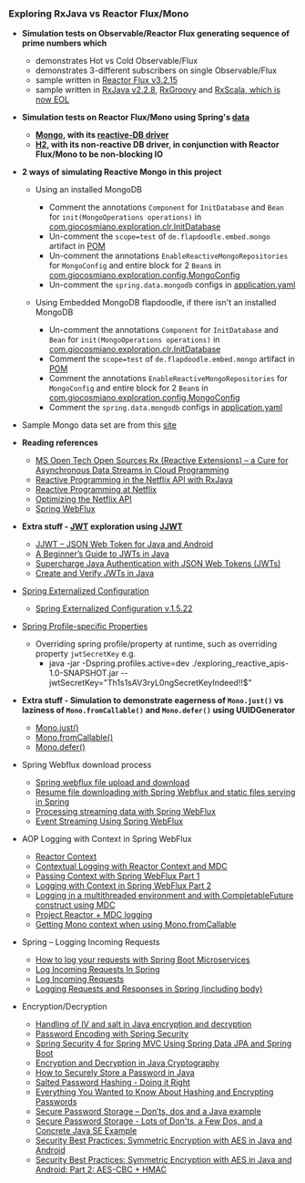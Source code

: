### Exploring RxJava vs Reactor Flux/Mono

 - **Simulation tests on Observable/Reactor Flux generating sequence of prime numbers which**
   - demonstrates Hot vs Cold Observable/Flux
   - demonstrates 3-different subscribers on single Observable/Flux
   - sample written in [Reactor Flux v3.2.15](https://projectreactor.io/docs)
   - sample written in [RxJava v2.2.8](https://github.com/ReactiveX/RxJava), [RxGroovy](https://github.com/ReactiveX/RxGroovy) and [RxScala, which is now EOL](https://github.com/ReactiveX/RxScala) 

 - **Simulation tests on Reactor Flux/Mono using Spring's [data](https://spring.io/projects/spring-data)**
   - **[Mongo](https://spring.io/projects/spring-data-mongodb), with its [reactive-DB driver](https://spring.io/blog/2016/11/28/going-reactive-with-spring-data)**
   - **[H2](https://spring.io/projects/spring-data-jpa), with its non-reactive DB driver, in conjunction with Reactor Flux/Mono to be non-blocking IO**
 
 - **2 ways of simulating Reactive Mongo in this project**
   - Using an installed MongoDB
     - Comment the annotations `Component` for `InitDatabase` and `Bean` for `init(MongoOperations operations)` in
       [com.giocosmiano.exploration.clr.InitDatabase](https://github.com/giocosmiano/random-code-snippets/blob/master/exploring_reactive_apis/src/main/java/com/giocosmiano/exploration/clr/InitDatabase.java)
     - Un-comment the `scope=test` of `de.flapdoodle.embed.mongo` artifact in [POM](https://github.com/giocosmiano/random-code-snippets/blob/master/exploring_reactive_apis/pom.xml)
     - Un-comment the annotations `EnableReactiveMongoRepositories` for `MongoConfig` and entire block for 2 `Bean`s in
       [com.giocosmiano.exploration.config.MongoConfig](https://github.com/giocosmiano/random-code-snippets/blob/master/exploring_reactive_apis/src/main/java/com/giocosmiano/exploration/config/MongoConfig.java)
     - Un-comment the `spring.data.mongodb` configs in [application.yaml](https://github.com/giocosmiano/random-code-snippets/blob/master/exploring_reactive_apis/src/main/resources/application.yaml)
   
   - Using Embedded MongoDB flapdoodle, if there isn't an installed MongoDB
     - Un-comment the annotations `Component` for `InitDatabase` and `Bean` for `init(MongoOperations operations)` in
       [com.giocosmiano.exploration.clr.InitDatabase](https://github.com/giocosmiano/random-code-snippets/blob/master/exploring_reactive_apis/src/main/java/com/giocosmiano/exploration/clr/InitDatabase.java)
     - Comment the `scope=test` of `de.flapdoodle.embed.mongo` artifact in [POM](https://github.com/giocosmiano/random-code-snippets/blob/master/exploring_reactive_apis/pom.xml)
     - Comment the annotations `EnableReactiveMongoRepositories` for `MongoConfig` and entire block for 2 `Bean`s in
       [com.giocosmiano.exploration.config.MongoConfig](https://github.com/giocosmiano/random-code-snippets/blob/master/exploring_reactive_apis/src/main/java/com/giocosmiano/exploration/config/MongoConfig.java)
     - Comment the `spring.data.mongodb` configs in [application.yaml](https://github.com/giocosmiano/random-code-snippets/blob/master/exploring_reactive_apis/src/main/resources/application.yaml)

 - Sample Mongo data set are from this [site](https://github.com/ozlerhakan/mongodb-json-files) 

 - **Reading references**
   - [MS Open Tech Open Sources Rx (Reactive Extensions) – a Cure for Asynchronous Data Streams in Cloud Programming](https://blogs.msdn.microsoft.com/interoperability/2012/11/06/ms-open-tech-open-sources-rx-reactive-extensions-a-cure-for-asynchronous-data-streams-in-cloud-programming/)
   - [Reactive Programming in the Netflix API with RxJava](https://netflixtechblog.com/reactive-programming-in-the-netflix-api-with-rxjava-7811c3a1496a) 
   - [Reactive Programming at Netflix](https://netflixtechblog.com/reactive-programming-at-netflix-b944d49874d2)
   - [Optimizing the Netflix API](https://netflixtechblog.com/optimizing-the-netflix-api-5c9ac715cf19)
   - [Spring WebFlux](https://howtodoinjava.com/spring-webflux/spring-webflux-tutorial/)

 - **Extra stuff - [JWT](https://jwt.io/) exploration using [JJWT](https://github.com/jwtk/jjwt)**
   - [JJWT – JSON Web Token for Java and Android](https://stormpath.com/blog/jjwt-how-it-works-why)
   - [A Beginner’s Guide to JWTs in Java](https://stormpath.com/blog/beginners-guide-jwts-in-java)
   - [Supercharge Java Authentication with JSON Web Tokens (JWTs)](https://www.baeldung.com/java-json-web-tokens-jjwt)
   - [Create and Verify JWTs in Java](https://developer.okta.com/blog/2018/10/31/jwts-with-java)

 - [Spring Externalized Configuration](https://docs.spring.io/spring-boot/docs/current/reference/html/spring-boot-features.html#boot-features-external-config) 
   - [Spring Externalized Configuration v.1.5.22](https://docs.spring.io/spring-boot/docs/1.5.22.RELEASE/reference/html/boot-features-external-config.html) 
 - [Spring Profile-specific Properties](https://docs.spring.io/spring-boot/docs/current/reference/html/spring-boot-features.html#boot-features-external-config-profile-specific-properties)
   - Overriding spring profile/property at runtime, such as overriding property `jwtSecretKey` e.g.
     - java -jar -Dspring.profiles.active=dev ./exploring_reactive_apis-1.0-SNAPSHOT.jar --jwtSecretKey="Th1s1sAV3ryL0ngSecretKeyIndeed!!$"

 - **Extra stuff - Simulation to demonstrate eagerness of `Mono.just()` vs laziness of `Mono.fromCallable()` and `Mono.defer()` using UUIDGenerator**
   -  [Mono.just()](https://projectreactor.io/docs/core/release/api/reactor/core/publisher/Mono.html#just-T-)
   -  [Mono.fromCallable()](https://projectreactor.io/docs/core/release/api/reactor/core/publisher/Mono.html#fromCallable-java.util.concurrent.Callable-)
   -  [Mono.defer()](https://projectreactor.io/docs/core/release/api/reactor/core/publisher/Mono.html#defer-java.util.function.Supplier-)

 - Spring Webflux download process
   - [Spring webflux file upload and download](https://ddcode.net/2019/06/21/spring-webflux-file-upload-and-download/)
   - [Resume file downloading with Spring Webflux and static files serving in Spring
](https://stackoverflow.com/questions/58560204/resume-file-downloading-with-spring-webflux-and-static-files-serving-in-spring)
   - [Processing streaming data with Spring WebFlux](https://medium.com/@nithinmallya4/processing-streaming-data-with-spring-webflux-ed0fc68a14de)
   - [Event Streaming Using Spring WebFlux](https://dzone.com/articles/event-streaming-using-spring-webflux)

 - AOP Logging with Context in Spring WebFlux
   - [Reactor Context](https://www.youtube.com/watch?v=5tlZddM5Jo0)
   - [Contextual Logging with Reactor Context and MDC](https://simonbasle.github.io/2018/02/contextual-logging-with-reactor-context-and-mdc/)
   - [Passing Context with Spring WebFlux Part 1](https://ndportmann.com/passing-context-with-spring-webflux/)
   - [Logging with Context in Spring WebFlux Part 2](https://ndportmann.com/logging-with-context-in-spring-webflux/)
   - [Logging in a multithreaded environment and with CompletableFuture construct using MDC](https://medium.com/asyncparadigm/logging-in-a-multithreaded-environment-and-with-completablefuture-construct-using-mdc-1c34c691cef0)
   - [Project Reactor + MDC logging](https://medium.com/@grigorryev/project-reactor-mdc-logging-1047d235ff6e)
   - [Getting Mono context when using Mono.fromCallable](https://stackoverflow.com/questions/51275642/getting-mono-context-when-using-mono-fromcallable)

 - Spring – Logging Incoming Requests
   - [How to log your requests with Spring Boot Microservices](https://rubenjgarcia.es/log-requests-spring-boot-microservices/)
   - [Log Incoming Requests In Spring](https://www.javadevjournal.com/spring/log-incoming-requests-spring/)
   - [Log Incoming Requests](https://www.baeldung.com/spring-http-logging)
   - [Logging Requests and Responses in Spring (including body)](https://frandorado.github.io/spring/2018/11/15/log-request-response-with-body-spring.html)

 - Encryption/Decryption
   - [Handling of IV and salt in Java encryption and decryption](https://stackoverflow.com/questions/44878997/handling-of-iv-and-salt-in-java-encryption-and-decryption)
   - [Password Encoding with Spring Security](https://stackabuse.com/password-encoding-with-spring-security/)
   - [Spring Security 4 for Spring MVC Using Spring Data JPA and Spring Boot](https://dzone.com/articles/spring-security-4-for-spring-mvc-using-spring-data)
   - [Encryption and Decryption in Java Cryptography](https://www.veracode.com/blog/research/encryption-and-decryption-java-cryptography)
   - [How to Securely Store a Password in Java](https://dev.to/awwsmm/how-to-encrypt-a-password-in-java-42dh)
   - [Salted Password Hashing - Doing it Right](https://crackstation.net/hashing-security.htm)
   - [Everything You Wanted to Know About Hashing and Encrypting Passwords](https://medium.com/@jerrywu12/everything-you-wanted-to-know-about-hashing-and-encrypting-passwords-but-were-afraid-to-ask-27e3f7610709)
   - [Secure Password Storage – Don’ts, dos and a Java example](https://www.javacodegeeks.com/2012/05/secure-password-storage-donts-dos-and.html)
   - [Secure Password Storage - Lots of Don'ts, a Few Dos, and a Concrete Java SE Example](https://dzone.com/articles/secure-password-storage-lots)
   - [Security Best Practices: Symmetric Encryption with AES in Java and Android](https://proandroiddev.com/security-best-practices-symmetric-encryption-with-aes-in-java-7616beaaade9)
   - [Security Best Practices: Symmetric Encryption with AES in Java and Android: Part 2: AES-CBC + HMAC](https://proandroiddev.com/security-best-practices-symmetric-encryption-with-aes-in-java-and-android-part-2-b3b80e99ad36)












